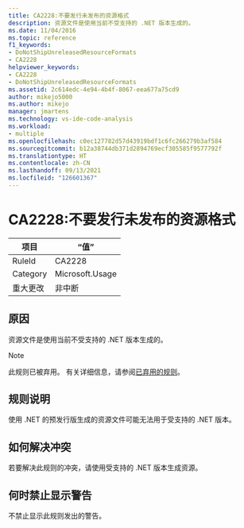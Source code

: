 ```yaml
---
title: CA2228:不要发行未发布的资源格式
description: 资源文件是使用当前不受支持的 .NET 版本生成的。
ms.date: 11/04/2016
ms.topic: reference
f1_keywords:
- DoNotShipUnreleasedResourceFormats
- CA2228
helpviewer_keywords:
- CA2228
- DoNotShipUnreleasedResourceFormats
ms.assetid: 2c614edc-4e94-4b4f-8067-eea677a75cd9
author: mikejo5000
ms.author: mikejo
manager: jmartens
ms.technology: vs-ide-code-analysis
ms.workload:
- multiple
ms.openlocfilehash: c0ec127782d57d43919bdf1c6fc266279b3af584
ms.sourcegitcommit: b12a38744db371d2894769ecf305585f9577792f
ms.translationtype: HT
ms.contentlocale: zh-CN
ms.lasthandoff: 09/13/2021
ms.locfileid: "126601367"
---
```

# <a name="ca2228-do-not-ship-unreleased-resource-formats"></a>CA2228:不要发行未发布的资源格式

|项目|“值”|
|-|-|
|RuleId|CA2228|
|Category|Microsoft.Usage|
|重大更改|非中断|

## <a name="cause"></a>原因
资源文件是使用当前不受支持的 .NET 版本生成的。

> [!NOTE]
> 此规则已被弃用。 有关详细信息，请参阅[已弃用的规则](fxcop-unported-deprecated-rules.md)。

## <a name="rule-description"></a>规则说明

使用 .NET 的预发行版生成的资源文件可能无法用于受支持的 .NET 版本。

## <a name="how-to-fix-violations"></a>如何解决冲突

若要解决此规则的冲突，请使用受支持的 .NET 版本生成资源。

## <a name="when-to-suppress-warnings"></a>何时禁止显示警告

不禁止显示此规则发出的警告。
